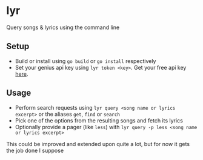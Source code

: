 # lyr
Query songs &amp; lyrics using the command line

## Setup
- Build or install using `go build` or `go install` respectively
- Set your genius api key using `lyr token <key>`. Get your free api key [here](https://docs.genius.com/).

## Usage
- Perform search requests using `lyr query <song name or lyrics excerpt>` or the aliases `get`, `find` or `search` 
- Pick one of the options from the resulting songs and fetch its lyrics
- Optionally provide a pager (like `less`) with `lyr query -p less <song name or lyrics excerpt>`

This could be improved and extended upon quite a lot, but for now it gets the job done I suppose
